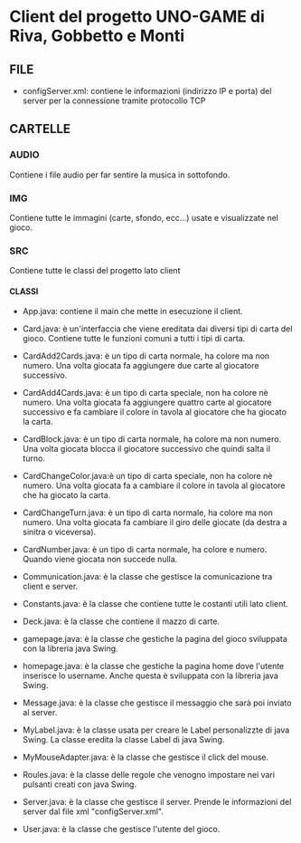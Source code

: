 # Client del progetto UNO-GAME di Riva, Gobbetto e Monti

## FILE
- configServer.xml: contiene le informazioni (indirizzo IP e porta) del server per la connessione tramite protocollo TCP

## CARTELLE

### AUDIO
Contiene i file audio per far sentire la musica in sottofondo.

### IMG
Contiene tutte le immagini (carte, sfondo, ecc...) usate e visualizzate nel gioco.

### SRC
Contiene tutte le classi del progetto lato client

#### CLASSI
- App.java: contiene il main che mette in esecuzione il client.

- Card.java: è un'interfaccia che viene ereditata dai diversi tipi di carta del gioco. Contiene tutte le funzioni comuni a tutti i tipi di carta.

- CardAdd2Cards.java: è un tipo di carta normale, ha colore ma non numero. Una volta giocata fa aggiungere due carte al giocatore successivo.

- CardAdd4Cards.java: è un tipo di carta speciale, non ha colore nè numero. Una volta giocata fa aggiungere quattro carte al giocatore successivo e fa cambiare il colore in tavola al giocatore che ha giocato la carta.

- CardBlock.java: è un tipo di carta normale, ha colore ma non numero. Una volta giocata blocca il giocatore successivo che quindi salta il turno.

- CardChangeColor.java:è un tipo di carta speciale, non ha colore nè numero. Una volta giocata fa a cambiare il colore in tavola al giocatore che ha giocato la carta.

- CardChangeTurn.java: è un tipo di carta normale, ha colore ma non numero. Una volta giocata fa cambiare il giro delle giocate (da destra a sinitra o viceversa).

- CardNumber.java: è un tipo di carta normale, ha colore e numero. Quando viene giocata non succede nulla.

- Communication.java: è la classe che gestisce la comunicazione tra client e server.

- Constants.java: è la classe che contiene tutte le costanti utili lato client.

- Deck.java: è la classe che contiene il mazzo di carte.

- gamepage.java: è la classe che gestiche la pagina del gioco sviluppata con la libreria java Swing.

- homepage.java: è la classe che gestiche la pagina home dove l'utente inserisce lo username. Anche questa è sviluppata con la libreria java Swing.

- Message.java: è la classe che gestisce il messaggio che sarà poi inviato al server.

- MyLabel.java: è la classe usata per creare le Label personalizzte di java Swing. La classe eredita la classe Label di java Swing.

- MyMouseAdapter.java: è la classe che gestisce il click del mouse.

- Roules.java: è la classe delle regole che venogno impostare nei vari pulsanti creati con java Swing.

- Server.java: è la classe che gestisce il server. Prende le informazioni del server dal file xml "configServer.xml".

- User.java: è la classe che gestisce l'utente del gioco.